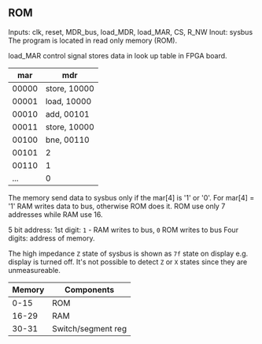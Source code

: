 ## ROM
Inputs: clk, reset, MDR_bus, load_MDR, load_MAR, CS, R_NW
Inout: sysbus
The program is located in read only memory (ROM).

load_MAR control signal stores data in look up table in FPGA board.

mar | mdr
----|----
00000|store, 10000
00001|load, 10000
00010|add, 00101
00011|store, 10000
00100|bne, 00110
00101|2
00110|1
...|0

The memory send data to sysbus only if the mar[4] is '1' or '0'. For mar[4] = '1' RAM writes data to bus, otherwise ROM does it. ROM use only 7 addresses while RAM use 16.

5 bit address:
1st digit: `1` - RAM writes to bus, `0` ROM writes to bus
Four digits: address of memory.

The high impedance `Z` state of sysbus is shown as `7f` state on display e.g. display is turned off. It's not possible to detect `Z` or `X` states since they are unmeasureable.

Memory|Components
---|---
0-15|ROM
16-29|RAM
30-31|Switch/segment reg
